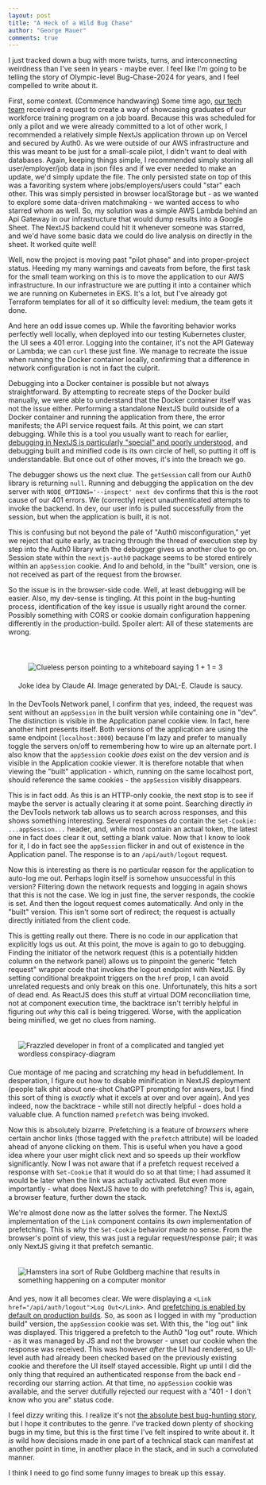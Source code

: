 ```yaml
---
layout: post
title: "A Heck of a Wild Bug Chase"
author: "George Mauer"
comments: true
---
```


I just tracked down a bug with more twists, turns, and interconnecting weirdness than I've seen in years - maybe ever. I feel like I'm going to be telling the story of Olympic-level Bug-Chase-2024 for years, and I feel compelled to write about it.

First, some context. (Commence handwaving) Some time ago, [our tech team](https://www.blocpower.io/) received a request to create a way of showcasing graduates of our workforce training program on a job board. Because this was scheduled for only a pilot and we were already committed to a lot of other work, I recommended a relatively simple NextJs application thrown up on Vercel and secured by Auth0. As we were outside of our AWS infrastructure and this was meant to be just for a small-scale pilot, I didn't want to deal with databases. Again, keeping things simple, I recommended simply storing all user/employer/job data in json files and if we ever needed to make an update, we'd simply update the file. The only persisted state on top of this was a favoriting system where jobs/employers/users could "star" each other. This was simply persisted in browser localStorage but - as we wanted to explore some data-driven matchmaking - we wanted access to who starred whom as well. So, my solution was a simple AWS Lambda behind an Api Gateway in our infrastructure that would dump results into a Google Sheet. The NextJS backend could hit it whenever someone was starred, and we'd have some basic data we could do live analysis on directly in the sheet. It worked quite well!

Well, now the project is moving past "pilot phase" and into proper-project status. Heeding my many warnings and caveats from before, the first task for the small team working on this is to move the application to our AWS infrastructure. In our infrastructure we are putting it into a container which we are running on Kubernetes in EKS. It's a lot, but I've already got Terraform templates for all of it so difficulty level: medium, the team gets it done.

And here an odd issue comes up. While the favoriting behavior works perfectly well locally, when deployed into our testing Kubernetes cluster, the UI sees a 401 error. Logging into the container, it's not the API Gateway or Lambda; we can `curl` these just fine. We manage to recreate the issue when running the Docker container locally, confirming that a difference in network configuration is not in fact the culprit.

<!--break-->

Debugging into a Docker container is possible but not always straightforward. By attempting to recreate steps of the Docker build manually, we were able to understand that the Docker container itself was not the issue either. Performing a standalone NextJS build outside of a Docker container and running the application from there, the error manifests; the API service request fails. At this point, we can start debugging. While this is a tool you usually want to reach for earlier, [debugging in NextJS is particularly "special" and poorly understood](https://github.com/vercel/next.js/issues/62008#issuecomment-2116560006), and debugging built and minified code is its own circle of hell, so putting it off is understandable. But once out of other moves, it's into the breach we go.

The debugger shows us the next clue. The `getSession` call from our Auth0 library is returning `null`. Running and debugging the application on the dev server with `NODE_OPTIONS='--inspect' next dev` confirms that this is the root cause of our 401 errors. We (correctly) reject unauthenticated attempts to invoke the backend. In dev, our user info is pulled successfully from the session, but when the application is built, it is not.

This is confusing but not beyond the pale of "Auth0 misconfiguration," yet we reject that quite early, as tracing through the thread of execution step by step into the Auth0 library with the debugger gives us another clue to go on. Session state within the `nextjs-auth0` package seems to be stored entirely within an `appSession` cookie. And lo and behold, in the "built" version, one is not received as part of the request from the browser.

So the issue is in the browser-side code. Well, at least debugging will be easier. Also, my dev-sense is tingling. At this point in the bug-hunting process, identification of the key issue is usually right around the corner. Possibly something with CORS or cookie domain configuration happening differently in the production-build. Spoiler alert: All of these statements are wrong.

<figure style="float: left; margin: 20px;">
  <img src="/img/wild-bug-chase/whiteboard-wrong.png" alt="Clueless person pointing to a whiteboard saying 1 + 1 = 3" style="margin: 20px;">
  <figcapture>Joke idea by Claude AI. Image generated by DAL-E. Claude is saucy.</figcapture>
</figure>

In the DevTools Network panel, I confirm that yes, indeed, the request was sent without an `appSession` in the built version while containing one in "dev". The distinction is visible in the Application panel cookie view. In fact, here another hint presents itself. Both versions of the application are using the same endpoint (`localhost:3000`) because I'm lazy and prefer to manually toggle the servers on/off to remembering how to wire up an alternate port. I also know that the `appSession` cookie *does* exist on the dev version and *is* visible in the Application cookie viewer. It is therefore notable that when viewing the "built" application - which, running on the same localhost port, should reference the same cookies - the `appSession` visibly disappears.

This is in fact odd. As this is an HTTP-only cookie, the next stop is to see if maybe the server is actually clearing it at some point. Searching directly *in* the DevTools network tab allows us to search across responses, and this shows something interesting. Several responses *do* contain the `Set-Cookie: ...appSession...` header, and, while most contain an actual token, the latest one in fact does clear it out, setting a blank value. Now that I know to look for it, I do in fact see the `appSession` flicker in and out of existence in the Application panel. The response is to an `/api/auth/logout` request.

Now this is interesting as there is no particular reason for the application to auto-log me out. Perhaps login itself is somehow unsuccessful in this version? Filtering down the network requests and logging in again shows that this is not the case. We log in just fine, the server responds, the cookie is set. And then the logout request comes automatically. And only in the "built" version. This isn't some sort of redirect; the request is actually directly initiated from the client code.

This is getting really out there. There is no code in our application that explicitly logs us out. At this point, the move is again to go to debugging. Finding the initiator of the network request (this is a potentially hidden column on the network panel) allows us to pinpoint the generic "fetch request" wrapper code that invokes the logout endpoint with NextJS. By setting conditional breakpoint triggers on the `href` prop, I can avoid unrelated requests and only break on this one. Unfortunately, this hits a sort of dead end. As ReactJS does this stuff at virtual DOM reconciliation time, not at component execution time, the backtrace isn't terribly helpful in figuring out *why* this call is being triggered. Worse, with the application being minified, we get no clues from naming.

<img src="/img/wild-bug-chase/frazzled-dev.png" alt="Frazzled developer in front of a complicated and tangled yet wordless conspiracy-diagram" style="float: right; margin: 20px;">

Cue montage of me pacing and scratching my head in befuddlement. In desperation, I figure out how to disable minification in NextJS deployment (people talk shit about one-shot ChatGPT prompting for answers, but I find this sort of thing is *exactly* what it excels at over and over again). And yes indeed, now the backtrace - while still not directly helpful - does hold a valuable clue. A function named `prefetch` was being invoked.

Now this is absolutely bizarre. Prefetching is a feature of *browsers* where certain anchor links (those tagged with the `prefetch` attribute) will be loaded ahead of anyone clicking on them. This is useful when you have a good idea where your user might click next and so speeds up their workflow significantly. Now I was not aware that if a prefetch request received a response with `Set-Cookie` that it would do so at that time; I had assumed it would be later when the link was actually activated. But even more importantly - what does NextJS have to do with prefetching? This is, again, a browser feature, further down the stack.

We're almost done now as the latter solves the former. The NextJS implementation of the `Link` component contains its *own* implementation of prefetching. This is *why* the `Set-Cookie` behavior made no sense. From the browser's point of view, this was just a regular request/response pair; it was only NextJS giving it that prefetch semantic.

<img src="/img/wild-bug-chase/hamster-machine.png" alt="Hamsters ina  sort of Rube Goldberg machine that results in something happening on a computer monitor" style="float: right; margin: 20px;">

And yes, now it all becomes clear. We were displaying a `<Link href="/api/auth/logout">Log Out</Link>`. And [prefetching is enabled by default on production builds](https://nextjs.org/docs/pages/api-reference/components/link#prefetch). So, as soon as I logged in with my "production build" version, the `appSession` cookie was set. With this, the "log out" link was displayed. This triggered a prefetch to the Auth0 "log out" route. Which - as it was managed by JS and not the browser - unset our cookie when the response was received. This was however *after* the UI had rendered, so UI-level auth had already been checked based on the previously existing cookie and therefore the UI itself stayed accessible. Right up until I did the only thing that required an authenticated response from the back end - recording our starring action. At that time, no `appSession` cookie was available, and the server dutifully rejected our request with a "401 - I don't know who you are" status code.

I feel dizzy writing this. I realize it's not [the absolute best bug-hunting story](https://web.mit.edu/jemorris/humor/500-miles), but I hope it contributes to the genre. I've tracked down plenty of shocking bugs in my time, but this is the first time I've felt inspired to write about it. It *is* wild how decisions made in one part of a technical stack can manifest at another point in time, in another place in the stack, and in such a convoluted manner.

I think I need to go find some funny images to break up this essay.
